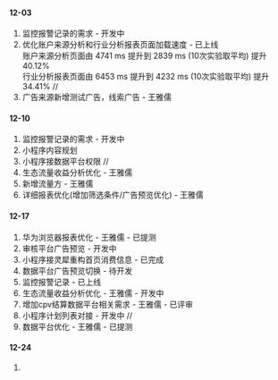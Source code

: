 #### 12-03
1. 监控报警记录的需求 - 开发中
2. 优化账户来源分析和行业分析报表页面加载速度 - 已上线  
账户来源分析页面由 4741 ms 提升到 2839 ms (10次实验取平均) 提升 40.12%  
行业分析报表页面由 6453 ms 提升到 4232 ms (10次实验取平均) 提升 34.41%
//
1. 广告来源新增测试广告，线索广告 - 王雅儒

#### 12-10
1. 监控报警记录的需求 - 开发中
2. 小程序内容规划
3. 小程序接数据平台权限
//
1. 生态流量收益分析优化 - 王雅儒
2. 新增流量方 - 王雅儒
3. 详细报表优化(增加筛选条件/广告预览优化) - 王雅儒

#### 12-17
1. 华为浏览器报表优化 - 王雅儒 - 已提测
2. 审核平台广告预览 - 开发中
3. 小程序接灵犀重构首页消费信息 - 已完成
4. 数据平台广告预览切换 - 待开发
5. 监控报警记录 - 已上线
6. 生态流量收益分析优化 - 王雅儒 - 开发中
7. 增加cpv结算数据平台相关需求 - 王雅儒 - 已评审
8. 小程序计划列表对接 - 开发中
//
1. 数据平台优化 - 王雅儒 - 已提测

#### 12-24
1. 